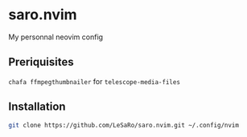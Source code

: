 # saro.nvim
My personnal neovim config

## Preriquisites
`chafa ffmpegthumbnailer` for `telescope-media-files`

## Installation
```bash
git clone https://github.com/LeSaRo/saro.nvim.git ~/.config/nvim
```
